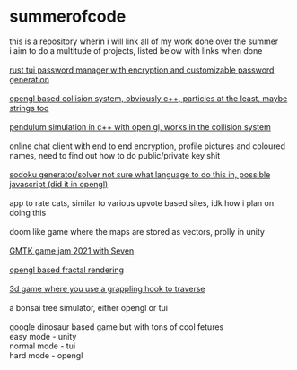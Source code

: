 # summerofcode

this is a repository wherin i will link all of my work done over the summer<br>
i aim to do a multitude of projects, listed below with links when done<br>
<br>
[rust tui password manager with encryption and customizable password generation](https://github.com/crypticC0der/passman)<br><br>
[opengl based collision system, obviously c++, particles at the least, maybe strings too](https://github.com/crypticC0der/collisionSystem)<br><br>
[pendulum simulation in c++ with open gl, works in the collision system](https://github.com/crypticC0der/collisionSystem)<br><br>
online chat client with end to end encryption, profile pictures and coloured names, need to find out how to do public/private key shit<br><br>
[sodoku generator/solver not sure what language to do this in, possible javascript (did it in opengl)](https://github.com/crypticC0der/Sudoku-cpp)<br><br>
app to rate cats, similar to various upvote based sites, idk how i plan on doing this<br><br>
doom like game where the maps are stored as vectors, prolly in unity<br><br>
[GMTK game jam 2021 with Seven](https://github.com/crypticC0der/OppositeAttraction)<br><br>
[opengl based fractal rendering](https://github.com/crypticC0der/Fractal)<br><br>
[3d game where you use a grappling hook to traverse](https://github.com/crypticC0der/HookShot3D)<br><br>
a bonsai tree simulator, either opengl or tui<br><br>
google dinosaur based game but with tons of cool fetures<br>
<t>easy mode - unity<br>
<t>normal mode - tui <br>
<t>hard mode - opengl <br><br>
